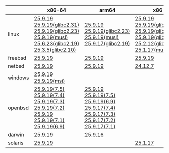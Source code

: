 ||x86-64|arm64|x86|ppc64le|armv7|armel|
| --- | --- | --- | --- | --- | --- | --- |
|linux|[25.9.19](https://github.com/roswell/sbcl_head/releases/download/25.9.19/sbcl-25.9.19-x86-64-linux-binary.tar.bz2)<br />[25.9.19(glibc2.31)](https://github.com/roswell/sbcl_head/releases/download/25.9.19/sbcl-25.9.19-x86-64-linux-glibc2.31-binary.tar.bz2)<br />[25.9.19(glibc2.23)](https://github.com/roswell/sbcl_head/releases/download/25.9.19/sbcl-25.9.19-x86-64-linux-glibc2.23-binary.tar.bz2)<br />[25.9.19(musl)](https://github.com/roswell/sbcl_head/releases/download/25.9.19/sbcl-25.9.19-x86-64-linux-musl-binary.tar.bz2)<br />[25.6.23(glibc2.19)](https://github.com/roswell/sbcl_head/releases/download/25.6.23/sbcl-25.6.23-x86-64-linux-glibc2.19-binary.tar.bz2)<br />[25.3.5(glibc2.10)](https://github.com/roswell/sbcl_head/releases/download/25.3.5/sbcl-25.3.5-x86-64-linux-glibc2.10-binary.tar.bz2)<br />|[25.9.19](https://github.com/roswell/sbcl_head/releases/download/25.9.19/sbcl-25.9.19-arm64-linux-binary.tar.bz2)<br />[25.9.19(glibc2.23)](https://github.com/roswell/sbcl_head/releases/download/25.9.19/sbcl-25.9.19-arm64-linux-glibc2.23-binary.tar.bz2)<br />[25.9.19(musl)](https://github.com/roswell/sbcl_head/releases/download/25.9.19/sbcl-25.9.19-arm64-linux-musl-binary.tar.bz2)<br />[25.9.17(glibc2.19)](https://github.com/roswell/sbcl_head/releases/download/25.9.17/sbcl-25.9.17-arm64-linux-glibc2.19-binary.tar.bz2)<br />|[25.9.19](https://github.com/roswell/sbcl_head/releases/download/25.9.19/sbcl-25.9.19-x86-linux-binary.tar.bz2)<br />[25.9.19(glibc2.31)](https://github.com/roswell/sbcl_head/releases/download/25.9.19/sbcl-25.9.19-x86-linux-glibc2.31-binary.tar.bz2)<br />[25.9.19(glibc2.23)](https://github.com/roswell/sbcl_head/releases/download/25.9.19/sbcl-25.9.19-x86-linux-glibc2.23-binary.tar.bz2)<br />[25.9.19(glibc2.19)](https://github.com/roswell/sbcl_head/releases/download/25.9.19/sbcl-25.9.19-x86-linux-glibc2.19-binary.tar.bz2)<br />[25.2.12(glibc2.10)](https://github.com/roswell/sbcl_head/releases/download/25.2.12/sbcl-25.2.12-x86-linux-glibc2.10-binary.tar.bz2)<br />[25.1.17(musl)](https://github.com/roswell/sbcl_head/releases/download/25.1.17/sbcl-25.1.17-x86-linux-musl-binary.tar.bz2)<br />|[25.9.11](https://github.com/roswell/sbcl_head/releases/download/25.9.11/sbcl-25.9.11-ppc64le-linux-binary.tar.bz2)<br />[25.9.11(glibc2.23)](https://github.com/roswell/sbcl_head/releases/download/25.9.11/sbcl-25.9.11-ppc64le-linux-glibc2.23-binary.tar.bz2)<br />[25.9.11(glibc2.19)](https://github.com/roswell/sbcl_head/releases/download/25.9.11/sbcl-25.9.11-ppc64le-linux-glibc2.19-binary.tar.bz2)<br />|[25.9.18](https://github.com/roswell/sbcl_head/releases/download/25.9.18/sbcl-25.9.18-armv7-linux-binary.tar.bz2)<br />|[25.1.17](https://github.com/roswell/sbcl_head/releases/download/25.1.17/sbcl-25.1.17-armel-linux-binary.tar.bz2)<br />|
|freebsd|[25.9.19](https://github.com/roswell/sbcl_head/releases/download/25.9.19/sbcl-25.9.19-x86-64-freebsd-binary.tar.bz2)<br />|[25.9.19](https://github.com/roswell/sbcl_head/releases/download/25.9.19/sbcl-25.9.19-arm64-freebsd-binary.tar.bz2)<br />|[25.9.19](https://github.com/roswell/sbcl_head/releases/download/25.9.19/sbcl-25.9.19-x86-freebsd-binary.tar.bz2)<br />||||
|netbsd|[25.9.19](https://github.com/roswell/sbcl_head/releases/download/25.9.19/sbcl-25.9.19-x86-64-netbsd-binary.tar.bz2)<br />|[25.9.19](https://github.com/roswell/sbcl_head/releases/download/25.9.19/sbcl-25.9.19-arm64-netbsd-binary.tar.bz2)<br />|[24.12.7](https://github.com/roswell/sbcl_head/releases/download/24.12.7/sbcl-24.12.7-x86-netbsd-binary.tar.bz2)<br />||||
|windows|[25.9.19](https://github.com/roswell/sbcl_head/releases/download/25.9.19/sbcl-25.9.19-x86-64-windows-binary.tar.bz2)<br />[25.9.19(msi)](https://github.com/roswell/sbcl_head/releases/download/25.9.19/sbcl-25.9.19-x86-64-windows-binary.msi)<br />||||||
|openbsd|[25.9.19(7.5)](https://github.com/roswell/sbcl_head/releases/download/25.9.19/sbcl-25.9.19-x86-64-openbsd-7.5-binary.tar.bz2)<br />[25.9.19(7.4)](https://github.com/roswell/sbcl_head/releases/download/25.9.19/sbcl-25.9.19-x86-64-openbsd-7.4-binary.tar.bz2)<br />[25.9.19(7.3)](https://github.com/roswell/sbcl_head/releases/download/25.9.19/sbcl-25.9.19-x86-64-openbsd-7.3-binary.tar.bz2)<br />[25.9.19(7.2)](https://github.com/roswell/sbcl_head/releases/download/25.9.19/sbcl-25.9.19-x86-64-openbsd-7.2-binary.tar.bz2)<br />[25.9.19](https://github.com/roswell/sbcl_head/releases/download/25.9.19/sbcl-25.9.19-x86-64-openbsd-binary.tar.bz2)<br />[25.9.19(7.1)](https://github.com/roswell/sbcl_head/releases/download/25.9.19/sbcl-25.9.19-x86-64-openbsd-7.1-binary.tar.bz2)<br />[25.9.19(6.9)](https://github.com/roswell/sbcl_head/releases/download/25.9.19/sbcl-25.9.19-x86-64-openbsd-6.9-binary.tar.bz2)<br />|[25.9.19](https://github.com/roswell/sbcl_head/releases/download/25.9.19/sbcl-25.9.19-arm64-openbsd-binary.tar.bz2)<br />[25.9.19(7.5)](https://github.com/roswell/sbcl_head/releases/download/25.9.19/sbcl-25.9.19-arm64-openbsd-7.5-binary.tar.bz2)<br />[25.9.19(6.9)](https://github.com/roswell/sbcl_head/releases/download/25.9.19/sbcl-25.9.19-arm64-openbsd-6.9-binary.tar.bz2)<br />[25.9.17(7.4)](https://github.com/roswell/sbcl_head/releases/download/25.9.17/sbcl-25.9.17-arm64-openbsd-7.4-binary.tar.bz2)<br />[25.9.17(7.3)](https://github.com/roswell/sbcl_head/releases/download/25.9.17/sbcl-25.9.17-arm64-openbsd-7.3-binary.tar.bz2)<br />[25.9.17(7.2)](https://github.com/roswell/sbcl_head/releases/download/25.9.17/sbcl-25.9.17-arm64-openbsd-7.2-binary.tar.bz2)<br />[25.9.17(7.1)](https://github.com/roswell/sbcl_head/releases/download/25.9.17/sbcl-25.9.17-arm64-openbsd-7.1-binary.tar.bz2)<br />|||||
|darwin|[25.9.19](https://github.com/roswell/sbcl_head/releases/download/25.9.19/sbcl-25.9.19-x86-64-darwin-binary.tar.bz2)<br />|[25.9.16](https://github.com/roswell/sbcl_head/releases/download/25.9.16/sbcl-25.9.16-arm64-darwin-binary.tar.bz2)<br />|||||
|solaris|[25.9.19](https://github.com/roswell/sbcl_head/releases/download/25.9.19/sbcl-25.9.19-x86-64-solaris-binary.tar.bz2)<br />||[25.1.17](https://github.com/roswell/sbcl_head/releases/download/25.1.17/sbcl-25.1.17-x86-solaris-binary.tar.bz2)<br />||||
